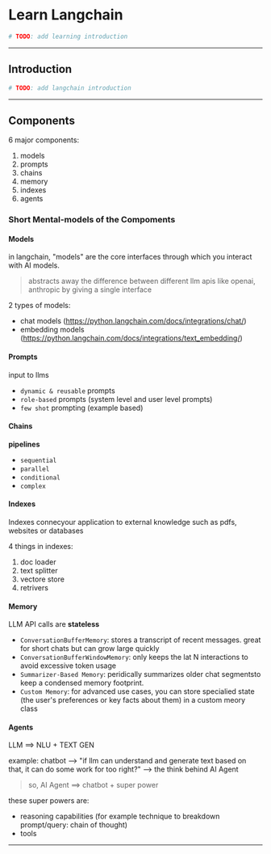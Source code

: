 # Learn Langchain

```python
# TODO: add learning introduction
```

---

## Introduction

```python
# TODO: add langchain introduction
```

---

## Components

6 major components:

1. models
2. prompts
3. chains
4. memory
5. indexes
6. agents

### Short Mental-models of the Compoments

#### Models

in langchain, "models" are the core interfaces through which you interact with AI models.

> abstracts away the difference between different llm apis like openai, anthropic by giving a single interface

2 types of models:

- chat models (https://python.langchain.com/docs/integrations/chat/)
- embedding models (https://python.langchain.com/docs/integrations/text_embedding/)

#### Prompts

input to llms

- `dynamic & reusable` prompts
- `role-based` prompts (system level and user level prompts)
- `few shot` prompting (example based)

#### Chains

**pipelines**

- `sequential`
- `parallel`
- `conditional`
- `complex`

#### Indexes

Indexes connecyour application to external knowledge such as pdfs, websites or databases

4 things in indexes:

1. doc loader
2. text splitter
3. vectore store
4. retrivers

#### Memory

LLM API calls are **stateless**

- `ConversationBufferMemory`: stores a transcript of recent messages. great for short chats but can grow large quickly
- `ConversationBufferWindowMemory`: only keeps the lat N interactions to avoid excessive token usage
- `Summarizer-Based Memory`: peridically summarizes older chat segmentsto keep a condensed memory footprint.
- `Custom Memory`: for advanced use cases, you can store specialied state (the user's preferences or key facts about them) in a custom meory class

#### Agents

LLM ==> NLU + TEXT GEN

example: chatbot --> "if llm can understand and generate text based on that, it can do some work for too right?" --> the think behind AI Agent

> so, AI Agent ==> chatbot + super power

these super powers are:

- reasoning capabilities (for example technique to breakdown prompt/query: chain of thought)
- tools

---
